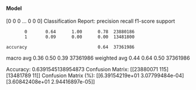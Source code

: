 #### Model
[0 0 0 ... 0 0 0]
Classification Report:
              precision    recall  f1-score   support

           0       0.64      1.00      0.78  23880186
           1       0.09      0.00      0.00  13481800

    accuracy                           0.64  37361986
   macro avg       0.36      0.50      0.39  37361986
weighted avg       0.44      0.64      0.50  37361986

Accuracy: 0.6391545138954873
Confusion Matrix:
[[23880071      115]
 [13481789       11]]
Confusion Matrix (%):
[[6.39154219e+01 3.07799484e-04]
 [3.60842408e+01 2.94416897e-05]]
